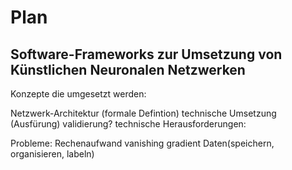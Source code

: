 # Plan

## Software-Frameworks zur Umsetzung von Künstlichen Neuronalen Netzwerken 

Konzepte die umgesetzt werden:

Netzwerk-Architektur (formale Defintion) 
technische Umsetzung (Ausfürung)
validierung?
technische Herausforderungen:

Probleme:
Rechenaufwand
vanishing gradient
Daten(speichern, organisieren, labeln) 


